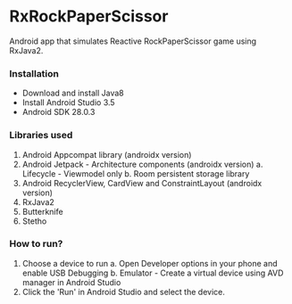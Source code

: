 # RxRockPaperScissor

Android app that simulates Reactive RockPaperScissor game using RxJava2.

### Installation

- Download and install Java8
- Install Android Studio 3.5
- Android SDK 28.0.3

### Libraries used
1. Android Appcompat library (androidx version)
2. Android Jetpack - Architecture components (androidx version)
a. Lifecycle - Viewmodel only
b. Room persistent storage library
3. Android RecyclerView, CardView and ConstraintLayout (androidx version)
4. RxJava2
4. Butterknife
5. Stetho

### How to run?

1. Choose a device to run
a. Open Developer options in your phone and enable USB Debugging
b. Emulator - Create a virtual device using AVD manager in Android Studio
2. Click the 'Run' in Android Studio and select the device.